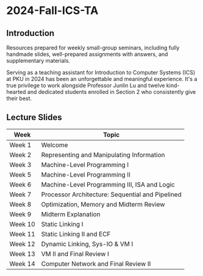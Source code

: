 # 2024-Fall-ICS-TA
## Introduction
Resources prepared for weekly small-group seminars, including fully handmade slides, well-prepared assignments with answers, and supplementary materials.

Serving as a teaching assistant for Introduction to Computer Systems (ICS) at PKU in 2024 has been an unforgettable and meaningful experience. It's a true privilege to work alongside Professor Junlin Lu and twelve kind-hearted and dedicated students enrolled in Section 2 who consistently give their best.
## Lecture Slides
| Week   | Topic                                  |
|--------|----------------------------------------|
| Week 1 | Welcome                                |
| Week 2 | Representing and Manipulating Information |
| Week 3 | Machine-Level Programming I            |
| Week 5 | Machine-Level Programming II           |
| Week 6 | Machine-Level Programming III, ISA and Logic |
| Week 7 | Processor Architecture: Sequential and Pipelined |
| Week 8 | Optimization, Memory and Midterm Review |
| Week 9 | Midterm Explanation                    |
| Week 10| Static Linking I                       |
| Week 11| Static Linking II and ECF              |
| Week 12| Dynamic Linking, Sys-IO & VM I         |
| Week 13| VM II and Final Review I              |
| Week 14| Computer Network and Final Review II  |
